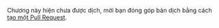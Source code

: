 Chương này hiện chưa được dịch, mời bạn đóng góp bản dịch bằng cách [tạo một Pull Request](https://github.com/aivivn/Machine-Learning-Yearning-Vietnamese-Translation/pulls).
